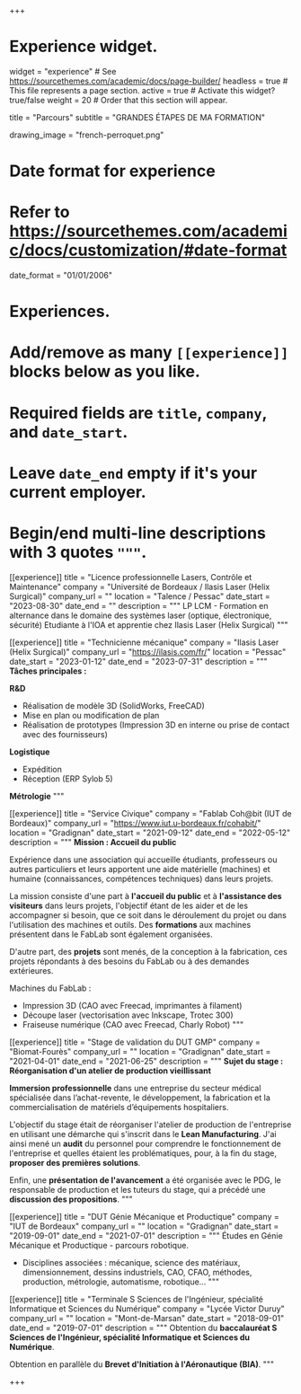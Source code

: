 +++
# Experience widget.
widget = "experience"  # See https://sourcethemes.com/academic/docs/page-builder/
headless = true  # This file represents a page section.
active = true  # Activate this widget? true/false
weight = 20  # Order that this section will appear.

title = "Parcours"
subtitle = "GRANDES ÉTAPES DE MA FORMATION"

drawing_image = "french-perroquet.png"

# Date format for experience
#   Refer to https://sourcethemes.com/academic/docs/customization/#date-format
date_format = "01/01/2006"

# Experiences.
#   Add/remove as many `[[experience]]` blocks below as you like.
#   Required fields are `title`, `company`, and `date_start`.
#   Leave `date_end` empty if it's your current employer.
#   Begin/end multi-line descriptions with 3 quotes `"""`.
[[experience]]
title = "Licence professionnelle Lasers, Contrôle et Maintenance"
company = "Université de Bordeaux / Ilasis Laser (Helix Surgical)"
company_url = ""
location = "Talence / Pessac"
date_start = "2023-08-30"
date_end = ""
description = """
  LP LCM - Formation en alternance dans le domaine des systèmes laser (optique, électronique, sécurité)
  Etudiante à l'IOA et apprentie chez Ilasis Laser (Helix Surgical)
  """

[[experience]]
title = "Technicienne mécanique"
company = "Ilasis Laser (Helix Surgical)"
company_url = "https://ilasis.com/fr/"
location = "Pessac"
date_start = "2023-01-12"
date_end = "2023-07-31"
description = """
  **Tâches principales :** 
  
  **R&D**
 * Réalisation de modèle 3D (SolidWorks, FreeCAD)
 * Mise en plan ou modification de plan
 * Réalisation de prototypes (Impression 3D en interne ou prise de contact avec des fournisseurs)


 **Logistique**
 * Expédition
 * Réception (ERP Sylob 5)

 **Métrologie**
  """

[[experience]]
title = "Service Civique"
company = "Fablab Coh@bit (IUT de Bordeaux)"
company_url = "https://www.iut.u-bordeaux.fr/cohabit/"
location = "Gradignan"
date_start = "2021-09-12"
date_end = "2022-05-12"
description = """
  **Mission : Accueil du public** 
  
  Expérience dans une association qui accueille étudiants, professeurs ou autres particuliers et leurs apportent une aide matérielle (machines) et humaine (connaissances, compétences techniques) dans leurs projets.
  
  La mission consiste d'une part à **l'accueil du public** et à **l'assistance des visiteurs** dans leurs projets, l'objectif étant de les aider et de les accompagner si besoin, que ce soit dans le déroulement du projet ou dans l'utilisation des machines et outils. Des **formations** aux machines présentent dans le FabLab sont également organisées.
  
  D'autre part, des **projets** sont menés, de la conception à la fabrication, ces projets répondants à des besoins du FabLab ou à des demandes extérieures.
  
  Machines du FabLab : 
  * Impression 3D (CAO avec Freecad, imprimantes à filament)
  * Découpe laser (vectorisation avec Inkscape, Trotec 300)
  * Fraiseuse numérique (CAO avec Freecad, Charly Robot)
  """

[[experience]]
title = "Stage de validation du DUT GMP"
company = "Biomat-Fourès"
company_url = ""
location = "Gradignan"
date_start = "2021-04-01"
date_end = "2021-06-25"
description = """
  **Sujet du stage : Réorganisation d'un atelier de production vieillissant**
  
  **Immersion professionnelle** dans une entreprise du secteur médical spécialisée dans l’achat-revente, le développement, la fabrication et la commercialisation de matériels d’équipements hospitaliers.
  
  L'objectif du stage était de réorganiser l'atelier de production de l'entreprise en utilisant une démarche qui s'inscrit dans le **Lean Manufacturing**.  J'ai ainsi mené un **audit** du personnel pour comprendre le fonctionnement de l'entreprise et quelles étaient les problématiques, pour, à la fin du stage, **proposer des premières solutions**.
  
  Enfin, une **présentation de l'avancement** a été organisée avec le PDG, le responsable de production et les tuteurs du stage, qui a précédé une **discussion des propositions**.
  """

[[experience]]
title = "DUT Génie Mécanique et Productique"
company = "IUT de Bordeaux"
company_url = ""
location = "Gradignan"
date_start = "2019-09-01"
date_end = "2021-07-01"
description = """
  Études en Génie Mécanique et Productique - parcours robotique. 
  * Disciplines associées : mécanique, science des matériaux, dimensionnement, dessins industriels, CAO, CFAO, méthodes, production, métrologie, automatisme, robotique... 
  """

[[experience]]
title = "Terminale S Sciences de l'Ingénieur, spécialité Informatique et Sciences du Numérique"
company = "Lycée Victor Duruy"
company_url = ""
location = "Mont-de-Marsan"
date_start = "2018-09-01"
date_end = "2019-07-01"
description = """
  Obtention du **baccalauréat S Sciences de l'Ingénieur, spécialité Informatique et Sciences du Numérique**.
  
  Obtention en parallèle du **Brevet d'Initiation à l'Aéronautique (BIA)**.
  """

+++


